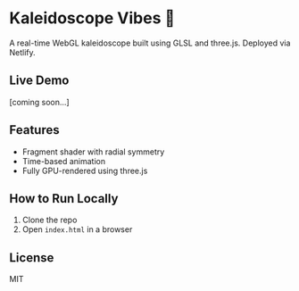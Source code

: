 # Kaleidoscope Vibes 🌈

A real-time WebGL kaleidoscope built using GLSL and three.js. Deployed via Netlify.

## Live Demo

[coming soon...]

## Features
- Fragment shader with radial symmetry
- Time-based animation
- Fully GPU-rendered using three.js

## How to Run Locally

1. Clone the repo
2. Open `index.html` in a browser

## License
MIT
